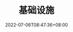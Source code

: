 ---
weight: 10
title: "基础设施"
description: ""
date: 2022-07-06T08:47:36+08:00
lastmod: 2022-07-06T08:47:36+08:00
draft: false
ico: '<svg class="icon" aria-hidden="true"><use xlink:href="#icon-jichusheshi"></use></svg>'
navigation: ["人工智能","数字孪生","人机交互","脑机接口","AR/VR/MR/XR","体感识别","全息影像","云计算"]
hidePage: true
---